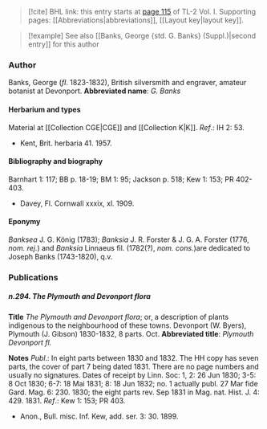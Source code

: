 > [!cite] BHL link: this entry starts at [page 115](https://www.biodiversitylibrary.org/page/33120246) of TL-2 Vol. I.
> Supporting pages: [[Abbreviations|abbreviations]], [[Layout key|layout key]].

> [!example] See also [[Banks, George {std. G. Banks} (Suppl.)|second entry]] for this author

### Author

Banks, George (*fl*. 1823-1832), British silversmith and engraver, amateur botanist at Devonport. 
**Abbreviated name**: *G. Banks*

#### Herbarium and types

Material at [[Collection CGE|CGE]] and [[Collection K|K]].
*Ref*.: IH 2: 53.
- Kent, Brit. herbaria 41. 1957.

#### Bibliography and biography

Barnhart 1: 117; BB p. 18-19; BM 1: 95; Jackson p. 518; Kew 1: 153; PR 402-403.
- Davey, Fl. Cornwall xxxix, xl. 1909.

#### Eponymy

*Banksea* J. G. König (1783); *Banksia* J. R. Forster & J. G. A. Forster (1776, *nom. rej.*) and *Banksia* Linnaeus fil. (1782(?), *nom. cons.*)are dedicated to Joseph Banks (1743-1820), q.v.

### Publications

##### n.294. The Plymouth and Devonport flora

**Title**
*The Plymouth and Devonport flora*; or, a description of plants indigenous to the neighbourhood of these towns. Devonport (W. Byers), Plymouth (J. Gibson) 1830-1832, 8 parts. Oct.
**Abbreviated title**: *Plymouth Devonport fl.*

**Notes**
*Publ*.: In eight parts between 1830 and 1832. The HH copy has seven parts, the cover of part 7 being dated 1831. There are no page numbers and usually no signatures. Dates of receipt by Linn. Soc: 1, 2: 26 Jun 1830; 3-5: 8 Oct 1830; 6-7: 18 Mai 1831; 8: 18 Jun 1832; no. 1 actually publ. 27 Mar fide Gard. Mag. 6: 230. 1830; the eight parts rev. Sep 1831 in Mag. nat. Hist. J. 4: 429. 1831.
*Ref*.: Kew 1: 153; PR 403.
- Anon., Bull. misc. Inf. Kew, add. ser. 3: 30. 1899.

